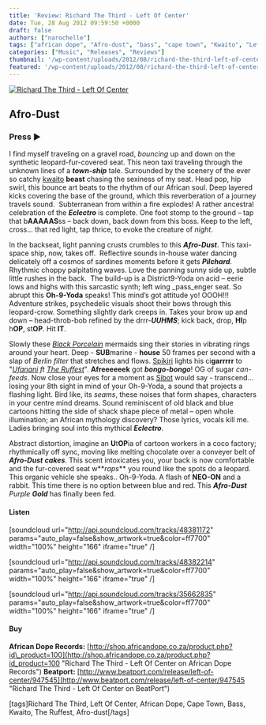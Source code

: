 ```yaml
---
title: 'Review: Richard The Third - Left Of Center'
date: Tue, 28 Aug 2012 09:59:50 +0000
draft: false
authors: ["narochelle"]
tags: ["african dope", "Afro-dust", "bass", "cape town", "Kwaito", "Left Of Center", "richard the third", "The Ruffest"]
categories: ["Music", "Releases", "Reviews"]
thumbnail: '/wp-content/uploads/2012/08/richard-the-third-left-of-center-150x150.jpg'
featured: '/wp-content/uploads/2012/08/richard-the-third-left-of-center-304x190.jpg'
---
```


[![Richard The Third - Left Of Center](/wp-content/uploads/2012/08/richard-the-third-left-of-center.jpg "Richard The Third - Left Of Center")](/wp-content/uploads/2012/08/richard-the-third-left-of-center.jpg)

Afro-Dust
---------

### Press ►

I find myself traveling on a gravel road, _bouncing_ up and down on the synthetic leopard-fur-covered seat. This neon taxi traveling through the unknown lines of a **_town-ship_** tale. Surrounded by the scenery of the ever so catchy [kwaito](http://www.sahistory.org.za/performing-arts/kwaito "Kwaito") **beast** chasing the sexiness of my seat. Head pop, hip swirl, this bounce art beats to the rhythm of our African soul. Deep layered kicks covering the base of the ground, which this reverberation of a journey travels sound.  Subterranean from within a fire explodes! A rather ancestral celebration of the **_Eclectro_** is complete. One foot stomp to the ground – tap that b**AAAAAS**ss – back down, back down from this boss. Keep to the left, cross... that red light, tap thrice, to evoke the creature of _night_.

In the backseat, light panning crusts crumbles to this **_Afro-Dust_**. This taxi-space ship, now, takes off.  Reflective sounds in-house water dancing delicately off a cosmos of sardines moments before it gets **_Pilchard_**. Rhythmic choppy palpitating waves. Love the panning sunny side up, subtle little rushes in the back.  The build-up is a District9-Yoda on acid – eerie lows and highs with this sarcastic synth; left wing _pass_enger seat. So abrupt this **Oh-9-Yoda** speaks! This mind’s got attitude yo! OOOH!!! Adventure strikes, psychedelic visuals shoot their bows through this leopard-crow. Something slightly dark creeps in. Takes your brow up and down – head-throb-bob refined by the drrr-**_UUHMS_**; kick back, drop, **HI**p h**OP**, st**OP**. Hit **IT**.

Slowly these [_Black Porcelain_](http://www.beatport.com/track/slip-feat-black-porcelain-original-mix/3682713 "Slip ft Black Porcelain") mermaids sing their stories in vibrating rings around your heart. Deep - **SUB**marine - **house** 50 frames per second with a slap of _Berlin filter_ that stretches and flows. [Spikiri](http://yomzansi.com/tag/mandla-spikiri/ "Spikiri") lights his ci**garrrrr** to "_[Ufanani](http://www.beatport.com/track/ufunani-feat-the-ruffest-original-mix/3682709 "Ufunani ft the Ruffest") ft [The Ruffest](https://www.facebook.com/pages/Ruffest/142518409149807 "The Ruffest")_". **Afreeeeeek** got **_bongo-bongo_**! OG of sugar _can-feeds_. Now close your eyes for a moment as [Sibot](http://www.sshadoworkss.co.za/artist/sibot "Sibot") would say - transcend... losing your 8th sight in mind of your Oh-9-Yoda, a sound that projects a flashing light. Bird like, its _seams_, these noises that form shapes, characters in your centre mind dreams. Sound reminiscent of old black and blue cartoons hitting the side of shack shape piece of metal – open whole illumination; an African mythology discovery? Those lyrics, vocals kill me. Ladies bringing soul into this mythical **_Eclectro_**.

Abstract distortion, imagine an **U**t**OP**ia of cartoon workers in a coco factory; rhythmically off sync, moving like melting chocolate over a conveyer belt of **_Afro-Dust_** **_cakes_**. This scent intoxicates you, your back is now comfortable and the fur-covered seat w**_raps_** you round like the spots do a leopard. This organic vehicle she speaks.. Oh-9-Yoda. A flash of **NEO-ON** and a rabbit. This time there is no option between blue and red. This **_Afro-Dust_** _Purple **Gold**_ has finally been fed.

#### Listen

\[soundcloud url="http://api.soundcloud.com/tracks/48381172" params="auto\_play=false&show\_artwork=true&color=ff7700" width="100%" height="166" iframe="true" /\]

\[soundcloud url="http://api.soundcloud.com/tracks/48382214" params="auto\_play=false&show\_artwork=true&color=ff7700" width="100%" height="166" iframe="true" /\]

\[soundcloud url="http://api.soundcloud.com/tracks/35662835" params="auto\_play=false&show\_artwork=true&color=ff7700" width="100%" height="166" iframe="true" /\]

#### Buy

**African Dope Records:** [http://shop.africandope.co.za/product.php?id\_product=100](http://shop.africandope.co.za/product.php?id_product=100 "Richard The Third - Left Of Center on African Dope Records") **Beatport:** [http://www.beatport.com/release/left-of-center/947545](http://www.beatport.com/release/left-of-center/947545 "Richard The Third - Left Of Center on BeatPort")

\[tags\]Richard The Third, Left Of Center, African Dope, Cape Town, Bass, Kwaito, The Ruffest, Afro-dust\[/tags\]